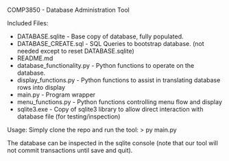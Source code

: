 COMP3850 - Database Administration Tool

Included Files:
  - DATABASE.sqlite - Base copy of database, fully populated.
  - DATABASE_CREATE.sql - SQL Queries to bootstrap database. (not needed except to reset DATABASE.sqlite)
  - README.md
  - database_functionality.py - Python functions to operate on the database.
  - display_functions.py - Python functions to assist in translating database rows into display
  - main.py - Program wrapper
  - menu_functions.py - Python functions controlling menu flow and display
  - sqlite3.exe - Copy of sqlite3 library to allow direct interaction with database file (for testing/inspection)

Usage:
  Simply clone the repo and run the tool:
    > py main.py
    
  The database can be inspected in the sqlite console (note that our tool will not commit transactions until save and quit).
